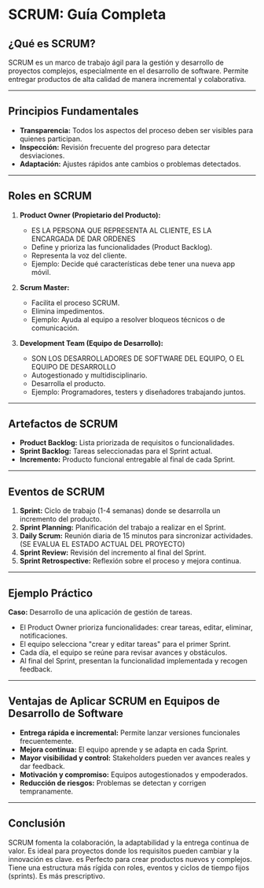 # SCRUM: Guía Completa

## ¿Qué es SCRUM?

SCRUM es un marco de trabajo ágil para la gestión y desarrollo de proyectos complejos,
especialmente en el desarrollo de software.
Permite entregar productos de alta calidad de manera incremental y colaborativa.

---

## Principios Fundamentales

- **Transparencia:** Todos los aspectos del proceso deben ser visibles para quienes participan.
- **Inspección:** Revisión frecuente del progreso para detectar desviaciones.
- **Adaptación:** Ajustes rápidos ante cambios o problemas detectados.

---

## Roles en SCRUM

1. **Product Owner (Propietario del Producto):**

   - ES LA PERSONA QUE REPRESENTA AL CLIENTE, ES LA ENCARGADA DE DAR ORDENES
   - Define y prioriza las funcionalidades (Product Backlog).
   - Representa la voz del cliente.
   - Ejemplo: Decide qué características debe tener una nueva app móvil.

2. **Scrum Master:**

   - Facilita el proceso SCRUM.
   - Elimina impedimentos.
   - Ejemplo: Ayuda al equipo a resolver bloqueos técnicos o de comunicación.

3. **Development Team (Equipo de Desarrollo):**
   - SON LOS DESARROLLADORES DE SOFTWARE DEL EQUIPO, O EL EQUIPO DE DESARROLLO
   - Autogestionado y multidisciplinario.
   - Desarrolla el producto.
   - Ejemplo: Programadores, testers y diseñadores trabajando juntos.

---

## Artefactos de SCRUM

- **Product Backlog:** Lista priorizada de requisitos o funcionalidades.
- **Sprint Backlog:** Tareas seleccionadas para el Sprint actual.
- **Incremento:** Producto funcional entregable al final de cada Sprint.

---

## Eventos de SCRUM

1. **Sprint:** Ciclo de trabajo (1-4 semanas) donde se desarrolla un incremento del producto.
2. **Sprint Planning:** Planificación del trabajo a realizar en el Sprint.
3. **Daily Scrum:** Reunión diaria de 15 minutos para sincronizar actividades.(SE EVALUA EL ESTADO ACTUAL DEL PROYECTO)
4. **Sprint Review:** Revisión del incremento al final del Sprint.
5. **Sprint Retrospective:** Reflexión sobre el proceso y mejora continua.

---

## Ejemplo Práctico

**Caso:** Desarrollo de una aplicación de gestión de tareas.

- El Product Owner prioriza funcionalidades: crear tareas, editar, eliminar, notificaciones.
- El equipo selecciona "crear y editar tareas" para el primer Sprint.
- Cada día, el equipo se reúne para revisar avances y obstáculos.
- Al final del Sprint, presentan la funcionalidad implementada y recogen feedback.

---

## Ventajas de Aplicar SCRUM en Equipos de Desarrollo de Software

- **Entrega rápida e incremental:** Permite lanzar versiones funcionales frecuentemente.
- **Mejora continua:** El equipo aprende y se adapta en cada Sprint.
- **Mayor visibilidad y control:** Stakeholders pueden ver avances reales y dar feedback.
- **Motivación y compromiso:** Equipos autogestionados y empoderados.
- **Reducción de riesgos:** Problemas se detectan y corrigen tempranamente.

---

## Conclusión

SCRUM fomenta la colaboración, la adaptabilidad y la entrega continua de valor.
Es ideal para proyectos donde los requisitos pueden cambiar y la innovación es clave.
es Perfecto para crear productos nuevos y complejos.
Tiene una estructura más rígida con roles, eventos y ciclos de tiempo fijos (sprints). Es más prescriptivo.
